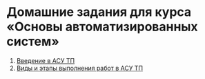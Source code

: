 # Домашние задания для курса «Основы автоматизированных систем»

1. [Введение в АСУ ТП](1/)  
1. [Виды и этапы выполнения работ в АСУ ТП](2/)
